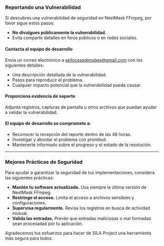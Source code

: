 ### Reportando una Vulnerabilidad

Si descubres una vulnerabilidad de seguridad en NextMask FFmpeg, por favor sigue estos pasos:

- **No divulgues públicamente la vulnerabilidad.**
- Evita compartir detalles en foros públicos o en redes sociales.

#### Contacta al equipo de desarrollo

Envía un correo electrónico a [sellocasadenubes@gmail.com](mailto:sellocasadenubes@gmail.com) con los siguientes detalles:

- Una descripción detallada de la vulnerabilidad.
- Pasos para reproducir el problema.
- Cualquier impacto potencial que la vulnerabilidad pueda causar.

#### Proporciona evidencia de soporte

Adjunta registros, capturas de pantalla u otros archivos que puedan ayudar a validar la vulnerabilidad.

#### El equipo de desarrollo se compromete a:

- Reconocer la recepción del reporte dentro de las 48 horas.
- Investigar y abordar el problema con prontitud.
- Mantenerte informado sobre el progreso y el estado de la resolución.

---

### Mejores Prácticas de Seguridad

Para ayudar a garantizar la seguridad de tus implementaciones, considera las siguientes prácticas:

- **Mantén tu software actualizado.** Usa siempre la última versión de NextMask FFmpeg.
- **Restringe el acceso.** Limita el acceso a archivos sensibles y configuraciones.
- **Supervisa regularmente.** Revisa los registros en busca de actividad inusual.
- **Valida las entradas.** Prevén que entradas maliciosas o mal formadas sean procesadas por tu aplicación.

Agradecemos tus esfuerzos para hacer de SILA Project una herramienta más segura para todos.
